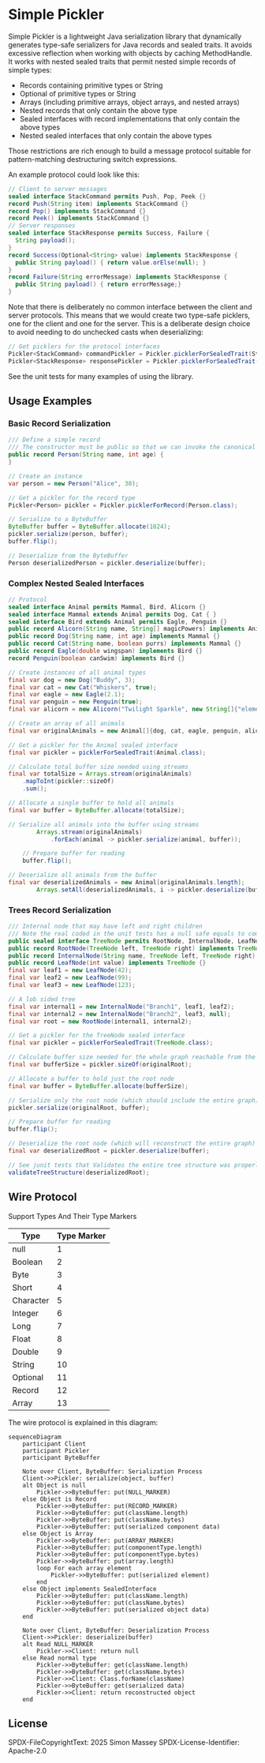 # Simple Pickler

Simple Pickler is a lightweight Java serialization library that dynamically generates type-safe serializers for Java records and sealed traits. It avoids excessive reflection when working with objects by caching MethodHandle. It works with nested sealed traits that permit nested simple records of simple types: 

- Records containing primitive types or String
- Optional of primitive types or String
- Arrays (including primitive arrays, object arrays, and nested arrays)
- Nested records that only contain the above type 
- Sealed interfaces with record implementations that only contain the above types
- Nested sealed interfaces that only contain the above types

Those restrictions are rich enough to build a message protocol suitable for pattern-matching destructuring switch expressions. 

An example protocol could look like this:

```java
// Client to server messages
sealed interface StackCommand permits Push, Pop, Peek {}
record Push(String item) implements StackCommand {}
record Pop() implements StackCommand {}
record Peek() implements StackCommand {}
// Server responses
sealed interface StackResponse permits Success, Failure {
  String payload();
}
record Success(Optional<String> value) implements StackResponse {
  public String payload() { return value.orElse(null); }
}
record Failure(String errorMessage) implements StackResponse {
  public String payload() { return errorMessage;}
}
```

Note that there is deliberately no common interface between the client and server protocols. This means that we would 
create two type-safe picklers, one for the client and one for the server. This is a deliberate design choice to avoid 
needing to do unchecked casts when deserializing: 

```java
// Get picklers for the protocol interfaces
Pickler<StackCommand> commandPickler = Pickler.picklerForSealedTrait(StackCommand.class);
Pickler<StackResponse> responsePickler = Pickler.picklerForSealedTrait(StackResponse.class);
```

See the unit tests for many examples of using the library.

## Usage Examples

### Basic Record Serialization

```java
/// Define a simple record
/// The constructor must be public so that we can invoke the canonical constructor form the pickler package
public record Person(String name, int age) {
}

// Create an instance
var person = new Person("Alice", 30);

// Get a pickler for the record type
Pickler<Person> pickler = Pickler.picklerForRecord(Person.class);

// Serialize to a ByteBuffer
ByteBuffer buffer = ByteBuffer.allocate(1024);
pickler.serialize(person, buffer);
buffer.flip();

// Deserialize from the ByteBuffer
Person deserializedPerson = pickler.deserialize(buffer);
```

### Complex Nested Sealed Interfaces

```java
// Protocol
sealed interface Animal permits Mammal, Bird, Alicorn {}
sealed interface Mammal extends Animal permits Dog, Cat { }
sealed interface Bird extends Animal permits Eagle, Penguin {}
public record Alicorn(String name, String[] magicPowers) implements Animal {}
public record Dog(String name, int age) implements Mammal {}
public record Cat(String name, boolean purrs) implements Mammal {}
public record Eagle(double wingspan) implements Bird {}
record Penguin(boolean canSwim) implements Bird {}

// Create instances of all animal types
final var dog = new Dog("Buddy", 3);
final var cat = new Cat("Whiskers", true);
final var eagle = new Eagle(2.1);
final var penguin = new Penguin(true);
final var alicorn = new Alicorn("Twilight Sparkle", new String[]{"elements of harmony", "wings of a pegasus"});

// Create an array of all animals
final var originalAnimals = new Animal[]{dog, cat, eagle, penguin, alicorn};

// Get a pickler for the Animal sealed interface
final var pickler = picklerForSealedTrait(Animal.class);

// Calculate total buffer size needed using streams
final var totalSize = Arrays.stream(originalAnimals)
    .mapToInt(pickler::sizeOf)
    .sum();

// Allocate a single buffer to hold all animals
final var buffer = ByteBuffer.allocate(totalSize);

// Serialize all animals into the buffer using streams
        Arrays.stream(originalAnimals)
            .forEach(animal -> pickler.serialize(animal, buffer));

    // Prepare buffer for reading
    buffer.flip();

// Deserialize all animals from the buffer
final var deserializedAnimals = new Animal[originalAnimals.length];
        Arrays.setAll(deserializedAnimals, i -> pickler.deserialize(buffer));
```

### Trees Record Serialization

```java
/// Internal node that may have left and right children
/// Note the real coded in the unit tests has a null safe equals to compare the nodes with null children
public sealed interface TreeNode permits RootNode, InternalNode, LeafNode {}
public record RootNode(TreeNode left, TreeNode right) implements TreeNode {}
public record InternalNode(String name, TreeNode left, TreeNode right) implements TreeNode {}
public record LeafNode(int value) implements TreeNode {}
final var leaf1 = new LeafNode(42);
final var leaf2 = new LeafNode(99);
final var leaf3 = new LeafNode(123);

// A lob sided tree
final var internal1 = new InternalNode("Branch1", leaf1, leaf2);
final var internal2 = new InternalNode("Branch2", leaf3, null);
final var root = new RootNode(internal1, internal2);

// Get a pickler for the TreeNode sealed interface
final var pickler = picklerForSealedTrait(TreeNode.class);

// Calculate buffer size needed for the whole graph reachable from the root node
final var bufferSize = pickler.sizeOf(originalRoot);

// Allocate a buffer to hold just the root node
final var buffer = ByteBuffer.allocate(bufferSize);

// Serialize only the root node (which should include the entire graph)
pickler.serialize(originalRoot, buffer);

// Prepare buffer for reading
buffer.flip();

// Deserialize the root node (which will reconstruct the entire graph)
final var deserializedRoot = pickler.deserialize(buffer);

// See junit tests that Validates the entire tree structure was properly deserialized
validateTreeStructure(deserializedRoot);
```

## Wire Protocol

Support Types And Their Type Markers

| Type      | Type Marker |
|-----------|-------------|
| null | 	1          |
| Boolean | 	2          |
| Byte | 	 3         |
| Short | 	 4         |
| Character | 	5          |
| Integer | 6           |
| Long | 	 7         |
| Float | 	 8         |
| Double | 	 9         |
| String | 	10         |
| Optional | 	11         |
| Record | 	12         |
| Array | 	13         |

The wire protocol is explained in this diagram: 

```mermaid
sequenceDiagram
    participant Client
    participant Pickler
    participant ByteBuffer
    
    Note over Client, ByteBuffer: Serialization Process
    Client->>Pickler: serialize(object, buffer)
    alt Object is null
        Pickler->>ByteBuffer: put(NULL_MARKER)
    else Object is Record
        Pickler->>ByteBuffer: put(RECORD_MARKER)
        Pickler->>ByteBuffer: put(className.length)
        Pickler->>ByteBuffer: put(className.bytes)
        Pickler->>ByteBuffer: put(serialized component data)
    else Object is Array
        Pickler->>ByteBuffer: put(ARRAY_MARKER)
        Pickler->>ByteBuffer: put(componentType.length)
        Pickler->>ByteBuffer: put(componentType.bytes)
        Pickler->>ByteBuffer: put(array.length)
        loop For each array element
            Pickler->>ByteBuffer: put(serialized element)
        end
    else Object implements SealedInterface
        Pickler->>ByteBuffer: put(className.length)
        Pickler->>ByteBuffer: put(className.bytes)
        Pickler->>ByteBuffer: put(serialized object data)
    end
    
    Note over Client, ByteBuffer: Deserialization Process
    Client->>Pickler: deserialize(buffer)
    alt Read NULL_MARKER
        Pickler->>Client: return null
    else Read normal type
        Pickler->>ByteBuffer: get(className.length)
        Pickler->>ByteBuffer: get(className.bytes)
        Pickler->>Client: Class.forName(className)
        Pickler->>ByteBuffer: get(serialized data)
        Pickler->>Client: return reconstructed object
    end
```



## License

SPDX-FileCopyrightText: 2025 Simon Massey
SPDX-License-Identifier: Apache-2.0

